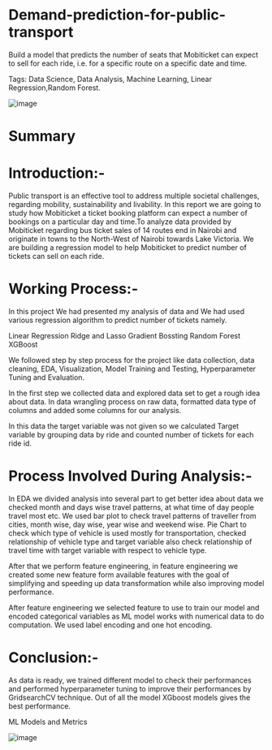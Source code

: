 # Demand-prediction-for-public-transport

Build a model that predicts the number of seats that Mobiticket can expect to sell for each ride, i.e. for a specific route on a specific date and time.

Tags: Data Science, Data Analysis, Machine Learning, Linear Regression,Random Forest.

![image](https://user-images.githubusercontent.com/105973170/190310316-40ffaf59-0be8-4e1d-b991-8298e36d24bf.png)

# Summary

# Introduction:-

Public transport is an effective tool to address multiple societal challenges, regarding mobility, sustainability and livability. In this report we are going to study how Mobiticket a ticket booking platform can expect a number of bookings on a particular day and time.To analyze data provided by Mobiticket  regarding bus ticket sales of 14 routes end in Nairobi and originate in towns to the North-West of Nairobi towards Lake Victoria. We are building a regression model to help Mobiticket to predict number of tickets can sell on each ride.

# Working Process:-

In this project We had presented my analysis of data and We had used various regression algorithm to predict number of tickets namely.

Linear Regression
Ridge and Lasso
Gradient Bossting
Random Forest
XGBoost

We followed step by step process for the project like data collection, data cleaning, EDA, Visualization, Model Training and Testing, Hyperparameter Tuning and Evaluation.


In the first step we collected data and explored data set to get a rough idea about data. In data wrangling process on raw data, formatted data type of columns and added some columns for our analysis.

In this data the target variable was not given so we calculated Target variable by grouping data by ride and counted number of tickets for each ride id.

# Process Involved During Analysis:-

In EDA we divided analysis into several part to get better idea about data we checked month and days wise travel patterns, at what time of day people travel most etc. We used bar plot to check travel patterns of traveller from cities, month wise, day wise, year wise and weekend wise. Pie Chart to check which type of vehicle is used mostly for transportation, checked relationship of vehicle type and target variable also check relationship of travel time with target variable with respect to vehicle type.

After that we perform feature engineering, in feature engineering we created some new feature form available features with the goal of simplifying and speeding up data transformation while also improving model performance.

After feature engineering we selected feature to use to train our model and encoded categorical variables as ML model works with numerical data to do computation. We used label encoding and one hot encoding.

# Conclusion:-

As data is ready, we trained different model to check their performances and performed hyperparameter tuning to improve their performances by GridsearchCV technique. Out of all the model XGboost models gives the best performance.

ML Models and Metrics

![image](https://user-images.githubusercontent.com/105973170/192091003-58de03aa-7062-4701-a592-4e156fd07b72.png)


